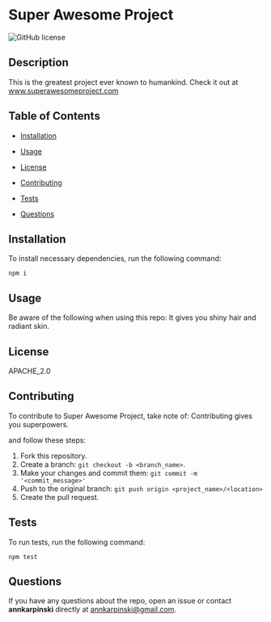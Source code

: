 # Super Awesome Project

![GitHub license](https://img.shields.io/badge/license-APACHE_2.0-blue.svg)

## Description  

This is the greatest project ever known to humankind. Check it out at www.superawesomeproject.com

## Table of Contents

* [Installation](#installation)

* [Usage](#usage)

* [License](#license)

* [Contributing](#contributing)

* [Tests](#tests)

* [Questions](#questions)
    

## Installation

To install necessary dependencies, run the following command:

```
npm i
```

## Usage

Be aware of the following when using this repo:
It gives you shiny hair and radiant skin.

## License
    
APACHE_2.0

 ## Contributing

 To contribute to Super Awesome Project, take note of: Contributing gives you superpowers. 
 
 and follow these steps:

 1. Fork this repository.
 2. Create a branch: `git checkout -b <branch_name>`.
 3. Make your changes and commit them: `git commit -m '<commit_message>'`
 4. Push to the original branch: `git push origin <project_name>/<location>`
 5. Create the pull request.

## Tests

To run tests, run the following command:

```
npm test
```

## Questions

If you have any questions about the repo, open an issue or contact **annkarpinski** directly at <annkarpinski@gmail.com>.

